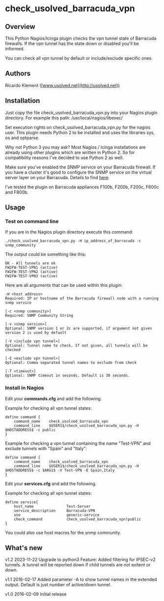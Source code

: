 # check_usolved_barracuda_vpn

## Overview

This Python Nagios/Icinga plugin checks the vpn tunnel state of Barracuda firewalls.
If the vpn tunnel has the state down or disabled you'll be informed.

You can check all vpn tunnel by default or include/exclude specific ones.

## Authors

Ricardo Klement ([www.usolved.net](http://usolved.net))

## Installation

Just copy the file check_usolved_barracuda_vpn.py into your Nagios plugin directory.
For example this path: /usr/local/nagios/libexec/

Set execution rights on check_usolved_barracuda_vpn.py for the nagios user.
This plugin needs Python 2 to be installed and uses the libraries sys, os and optparse.

Why not Python 3 you may ask?
Most Nagios / Icinga installations are already using other plugins which are written in Python 2.
So for compatibility reasons I've decided to use Python 2 as well.

Make sure you've enabled the SNMP service on your Barracuda firewall. If you have a cluster it's good to 
configure the SNMP service on the virtual server layer on your Barracuda.
Details to find [here](https://techlib.barracuda.com/display/BNGv54/How+to+Configure+the+SNMP+Service).

I've tested the plugin on Barracuda appliances F100b, F200b, F200c, F600c and F800b.

## Usage

### Test on command line
If you are in the Nagios plugin directory execute this command:

```
./check_usolved_barracuda_vpn.py -H ip_address_of_barracuda -c snmp_community
```

The output could be something like this:

```
OK - All tunnels are ok
FW2FW-TEST-VPN1 (active)
FW2FW-TEST-VPN2 (active)
FW2FW-TEST-VPN3 (active)
```

Here are all arguments that can be used within this plugin:

```
-H <host address>
Required: IP or hostname of the Barracuda firewall node with a running snmp service

[-c <snmp community>]
Required: SNMP Community String

[-v <snmp version>]
Optional: SNMP version 1 or 2c are supported, if argument not given version 2 is used by default

[-V <include vpn tunnel>]
Optional: Tunnel name to check. If not given, all tunnels will be checked

[-E <exclude vpn tunnel>]
Optional: Comma separated tunnel names to exclude from check

[-T <timeout>]
Optional: SNMP timeout in seconds. Default is 30 seconds.
```

### Install in Nagios

Edit your **commands.cfg** and add the following.

Example for checking all vpn tunnel states:

```
define command {
    command_name    check_usolved_barracuda_vpn
    command_line    $USER1$/check_usolved_barracuda_vpn.py -H $HOSTADDRESS$ -c public
}
```

Example for checking a vpn tunnel containing the name "Test-VPN" and exclude tunnels with "Spain" and "Italy":

```
define command {
    command_name    check_usolved_barracuda_vpn
    command_line    $USER1$/check_usolved_barracuda_vpn.py -H $HOSTADDRESS$ -c $ARG1$ -V Test-VPN -E Spain,Italy
}
```

Edit your **services.cfg** and add the following.

Example for checking all vpn tunnel states:

```
define service{
	host_name				Test-Server
	service_description		Barracuda-VPN
	use						generic-service
	check_command			check_usolved_barracuda_vpn!public
}
```


You could also use host macros for the snmp community.

## What's new
v1.2 2023-11-22
Upgrade to python3
Feature: Added filtering for IPSEC-v2 tunnels. A tunnel will be reported down if child tunnels are not exitent or down.

v1.1 2016-02-17
Added parameter -A to show tunnel names in the extended output. Default is just number of active/down tunnel.

v1.0 2016-02-09
Initial release
